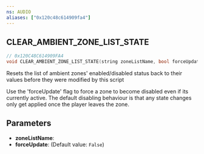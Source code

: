 ```yaml
---
ns: AUDIO
aliases: ["0x120c48c614909fa4"]
---
```

## CLEAR_AMBIENT_ZONE_LIST_STATE

```c
// 0x120C48C614909FA4
void CLEAR_AMBIENT_ZONE_LIST_STATE(string zoneListName, bool forceUpdate);
```

Resets the list of ambient zones' enabled/disabled status back to their values before they were modified by this script

Use the 'forceUpdate' flag to force a zone to become disabled even if its currently active. The default disabling behaviour is that any state changes only get applied once the player leaves the zone.


## Parameters
* **zoneListName**: 
* **forceUpdate**: (Default value: `False`)
